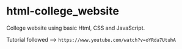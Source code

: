 # html-college_website
College website using basic Html, CSS and JavaScript.

Tutorial followed --> `https://www.youtube.com/watch?v=oYRda7UtuhA`
